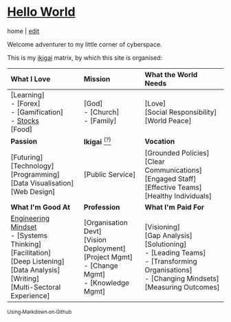# [Hello World](https://alwinwoo.github.io/)
home | [edit](https://github.com/alwinwoo/alwinwoo.github.io/edit/master/index.md)

Welcome adventurer to my little corner of cyberspace.

This is my [ikigai][ikigai] matrix, by which this site is organised:

What I Love             | Mission                                 | What the World Needs
:---                    | :---                                    | :---
[Learning]<br>- [Forex]<br>- [Gamification]<br>- [Stocks][stocks]<br>[Food]<br> | [God]<br>- [Church]<br>- [Family]<br> | [Love]<br>[Social Responsibility]<br>[World Peace]
**Passion**             | **Ikigai** [<sup>(?)</sup>][ikigai]     | **Vocation**
[Futuring]<br>[Technology]<br>[Programming]<br>[Data Visualisation]<br>[Web Design] | [Public Service]<br> | [Grounded Policies]<br>[Clear Communications]<br>[Engaged Staff]<br>[Effective Teams]<br>[Healthy Individuals]
**What I'm Good At**    | **Profession**                          | **What I'm Paid For**
[Engineering Mindset][eng]<br>- [Systems Thinking]<br>[Facilitation]<br>[Deep Listening]<br>[Data Analysis]<br>[Writing]<br>[Multi-Sectoral Experience]<br> | [Organisation Devt]<br>[Vision Deployment]<br>[Project Mgmt]<br>- [Change Mgmt]<br>- [Knowledge Mgmt] | [Visioning]<br>[Gap Analysis]<br>[Solutioning]<br>- [Leading Teams]<br>- [Transforming Organisations]<br>- [Changing Mindsets]<br>[Measuring Outcomes]<br>

[<sub>Using Markdown on Github</sub>][GH]

[eng]:      https://alwinwoo.github.io/pages/engineering.html       "Engineering Mindset"
[GH]:       https://alwinwoo.github.io/pages/github.html            "GitHub and Markdown"
[ikigai]:   https://alwinwoo.github.io/pages/ikigai.html            "Ikigai"
[stocks]:   https://alwinwoo.github.io/stocks.html                  "Stocks"
